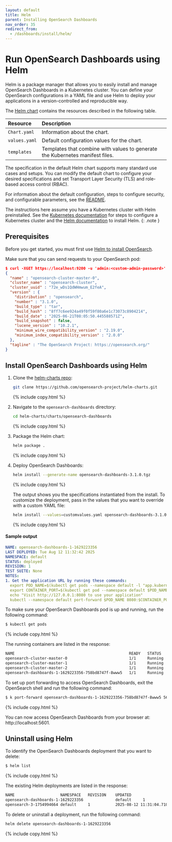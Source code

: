 ```yaml
---
layout: default
title: Helm
parent: Installing OpenSearch Dashboards
nav_order: 35
redirect_from: 
  - /dashboards/install/helm/
---
```


# Run OpenSearch Dashboards using Helm

Helm is a package manager that allows you to easily install and manage OpenSearch Dashboards in a Kubernetes cluster. You can define your OpenSearch configurations in a YAML file and use Helm to deploy your applications in a version-controlled and reproducible way.

The [Helm chart](https://github.com/opensearch-project/helm-charts) contains the resources described in the following table.

Resource | Description
:--- | :---
`Chart.yaml` |  Information about the chart.
`values.yaml` |  Default configuration values for the chart.
`templates` |  Templates that combine with values to generate the Kubernetes manifest files.

The specification in the default Helm chart supports many standard use cases and setups. You can modify the default chart to configure your desired specifications and set Transport Layer Security (TLS) and role-based access control (RBAC).

For information about the default configuration, steps to configure security, and configurable parameters, see the
[README](https://github.com/opensearch-project/helm-charts/tree/main/charts).

The instructions here assume you have a Kubernetes cluster with Helm preinstalled. See the [Kubernetes documentation](https://kubernetes.io/docs/setup/) for steps to configure a Kubernetes cluster and the [Helm documentation](https://helm.sh/docs/intro/install/) to install Helm.
{: .note }

## Prerequisites

Before you get started, you must first use [Helm to install OpenSearch]({{site.url}}{{site.baseurl}}/opensearch/install/helm/).

Make sure that you can send requests to your OpenSearch pod:

```json
$ curl -XGET https://localhost:9200 -u 'admin:<custom-admin-password>' --insecure
{
  "name" : "opensearch-cluster-master-0",
  "cluster_name" : "opensearch-cluster",
  "cluster_uuid" : "72e_wDs1QdWHmwum_E2feA",
  "version" : {
    "distribution" : "opensearch",
    "number" : "3.1.0",
    "build_type" : "tar",
    "build_hash" : "8ff7c6ee924a49f0f59f80a6e1c73073c8904214",
    "build_date" : "2025-06-21T08:05:50.445588571Z",
    "build_snapshot" : false,
    "lucene_version" : "10.2.1",
    "minimum_wire_compatibility_version" : "2.19.0",
    "minimum_index_compatibility_version" : "2.0.0"
  },
  "tagline" : "The OpenSearch Project: https://opensearch.org/"
}
```

## Install OpenSearch Dashboards using Helm

1. Clone the [helm-charts repo](https://github.com/opensearch-project/helm-charts/tree/main):

   ```bash
   git clone https://github.com/opensearch-project/helm-charts.git
   ```
   {% include copy.html %}

1. Navigate to the `opensearch-dashboards` directory:

   ```bash
   cd helm-charts/charts/opensearch-dashboards
   ```
   {% include copy.html %}

1. Package the Helm chart:

   ```bash
   helm package .
   ```
   {% include copy.html %}

1. Deploy OpenSearch Dashboards:

   ```bash
   helm install --generate-name opensearch-dashboards-3.1.0.tgz
   ```
   {% include copy.html %}
   
   The output shows you the specifications instantiated from the install.
   To customize the deployment, pass in the values that you want to override with a custom YAML file:

   ```bash
   helm install --values=customvalues.yaml opensearch-dashboards-3.1.0.tgz
   ```
   {% include copy.html %}

#### Sample output

```yaml
NAME: opensearch-dashboards-1-1629223356
LAST DEPLOYED: Tue Aug 12 11:32:42 2025
NAMESPACE: default
STATUS: deployed
REVISION: 1
TEST SUITE: None
NOTES:
1. Get the application URL by running these commands:
  export POD_NAME=$(kubectl get pods --namespace default -l "app.kubernetes.io/name=opensearch-dashboards,app.kubernetes.io/instance=dashboards" -o jsonpath="{.items[0].metadata.name}")
  export CONTAINER_PORT=$(kubectl get pod --namespace default $POD_NAME -o jsonpath="{.spec.containers[0].ports[0].containerPort}")
  echo "Visit http://127.0.0.1:8080 to use your application"
  kubectl --namespace default port-forward $POD_NAME 8080:$CONTAINER_PORT
```

To make sure your OpenSearch Dashboards pod is up and running, run the following command:

```bash
$ kubectl get pods
```
{% include copy.html %}

The running containers are listed in the response:

```bash
NAME                                                  READY   STATUS    RESTARTS   AGE
opensearch-cluster-master-0                           1/1     Running   0          4m35s
opensearch-cluster-master-1                           1/1     Running   0          4m35s
opensearch-cluster-master-2                           1/1     Running   0          4m35s
opensearch-dashboards-1-1629223356-758bd8747f-8www5   1/1     Running   0          66s
```

To set up port forwarding to access OpenSearch Dashboards, exit the OpenSearch shell and run the following command:

```bash
$ k port-forward opensearch-dashboards-1-1629223356-758bd8747f-8www5 5601
```
{% include copy.html %}

You can now access OpenSearch Dashboards from your browser at: http://localhost:5601.


## Uninstall using Helm

To identify the OpenSearch Dashboards deployment that you want to delete:

```bash
$ helm list
```
{% include copy.html %}

The existing Helm deployments are listed in the response:

```bash
NAME                   	NAMESPACE	REVISION	UPDATED                             	STATUS  	CHART                      	APP VERSION
opensearch-dashboards-1-1629223356             	default  	1       	2025-08-12 11:32:42.798313 +0100 IST	deployed	opensearch-dashboards-3.1.0	3.1.0      
opensearch-3-1754994664	default  	1       	2025-08-12 11:31:04.710386 +0100 IST	deployed	opensearch-3.1.0           	3.1.0      
```

To delete or uninstall a deployment, run the following command:

```bash
helm delete opensearch-dashboards-1-1629223356
```
{% include copy.html %}
